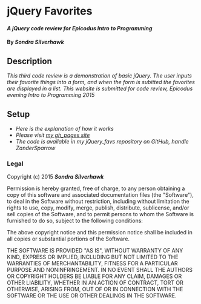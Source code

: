 # jQuery Favorites

#### _A jQuery code review for Epicodus Intro to Programming_

#### By _**Sondra Silverhawk**_

## Description

_This third code review is a demonstration of basic jQuery. The user inputs their favorite things into a form, and when the form is subitted the favorites are displayed in a list. This website is submitted for code review, Epicodus evening Intro to Programming 2015_

## Setup

* _Here is the explanation of how it works_ 
* _Please visit [my gh_pages site](http://zandersparrow.github.io/jQuery_favs/ "gh-pages site for jQuery_favs repository")_
* _The code is available in my jQuery_favs repository on GitHub, handle ZanderSparrow_

### Legal

Copyright (c) 2015 **_Sondra Silverhawk_**

Permission is hereby granted, free of charge, to any person obtaining a copy
of this software and associated documentation files (the "Software"), to deal
in the Software without restriction, including without limitation the rights
to use, copy, modify, merge, publish, distribute, sublicense, and/or sell
copies of the Software, and to permit persons to whom the Software is
furnished to do so, subject to the following conditions:

The above copyright notice and this permission notice shall be included in
all copies or substantial portions of the Software.

THE SOFTWARE IS PROVIDED "AS IS", WITHOUT WARRANTY OF ANY KIND, EXPRESS OR
IMPLIED, INCLUDING BUT NOT LIMITED TO THE WARRANTIES OF MERCHANTABILITY,
FITNESS FOR A PARTICULAR PURPOSE AND NONINFRINGEMENT. IN NO EVENT SHALL THE
AUTHORS OR COPYRIGHT HOLDERS BE LIABLE FOR ANY CLAIM, DAMAGES OR OTHER
LIABILITY, WHETHER IN AN ACTION OF CONTRACT, TORT OR OTHERWISE, ARISING FROM,
OUT OF OR IN CONNECTION WITH THE SOFTWARE OR THE USE OR OTHER DEALINGS IN
THE SOFTWARE.


